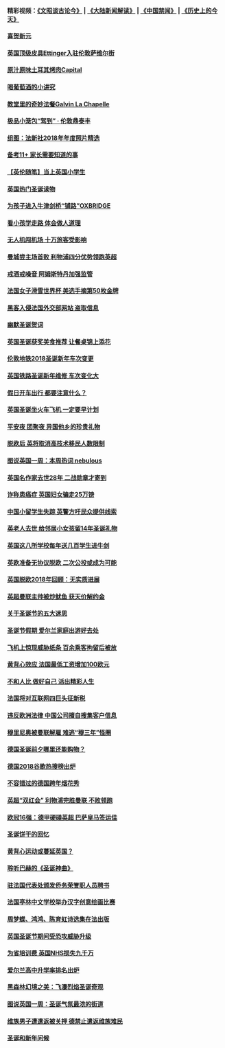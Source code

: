 #### 精彩视频：[《文昭谈古论今》](https://github.com/gfw-breaker/wenzhao/blob/master/README.md?t=12300631) | [《大陆新闻解读》](https://github.com/gfw-breaker/ntdtv-comedy/blob/master/README.md?t=12300631) | [《中国禁闻》](https://github.com/gfw-breaker/ntdtv-news/blob/master/README.md?t=12300631) | [《历史上的今天》](https://github.com/gfw-breaker/today-in-history/blob/master/README.md?t=12300631) 

#### [喜贺新元](../pages/nsc974/n10936605.md?t=12300631) 

#### [英国顶级皮具Ettinger入驻伦敦萨维尔街](../pages/nsc974/n10936595.md?t=12300631) 

#### [原汁原味土耳其烤肉Capital](../pages/nsc974/n10936573.md?t=12300631) 

#### [喝葡萄酒的小讲究](../pages/nsc974/n10936535.md?t=12300631) 

#### [教堂里的奇妙法餐Galvin La Chapelle](../pages/nsc974/n10935913.md?t=12300631) 

#### [极品小笼包“驾到” · 伦敦鼎泰丰](../pages/nsc974/n10935791.md?t=12300631) 

#### [组图：法新社2018年年度照片精选](../pages/nsc974/n10935213.md?t=12300631) 

#### [备考11+ 家长需要知道的事](../pages/nsc974/n10934312.md?t=12300631) 

#### [【英伦随笔】当上英国小学生](../pages/nsc974/n10934305.md?t=12300631) 

#### [英国热门圣诞读物](../pages/nsc974/n10934285.md?t=12300631) 

#### [为孩子进入牛津剑桥“铺路”OXBRIDGE](../pages/nsc974/n10934233.md?t=12300631) 

#### [看小孩学走路 体会做人道理](../pages/nsc974/n10934169.md?t=12300631) 

#### [无人机闯机场  十万旅客受影响](../pages/nsc974/n10934028.md?t=12300631) 

#### [曼城尝主场首败 利物浦四分优势领跑英超](../pages/nsc974/n10932818.md?t=12300631) 

#### [戒酒戒噪音 阿姆斯特丹加强监管](../pages/nsc974/n10928070.md?t=12300631) 

#### [法国女子滑雪世界杯 美选手摘第50枚金牌](../pages/nsc974/n10927351.md?t=12300631) 

#### [黑客入侵法国外交部网站 盗取信息](../pages/nsc974/n10927269.md?t=12300631) 

#### [幽默圣诞贺词](../pages/nsc974/n10926672.md?t=12300631) 

#### [英国圣诞获奖美食推荐 让餐桌锦上添花](../pages/nsc974/n10926641.md?t=12300631) 

#### [伦敦地铁2018圣诞新年车次变更](../pages/nsc974/n10926629.md?t=12300631) 

#### [英国铁路圣诞新年维修 车次变化大](../pages/nsc974/n10926618.md?t=12300631) 

#### [假日开车出行 都要注意什么？](../pages/nsc974/n10926610.md?t=12300631) 

#### [英国圣诞坐火车飞机 一定要早计划](../pages/nsc974/n10926599.md?t=12300631) 

#### [平安夜 团聚夜 异国他乡的珍贵礼物](../pages/nsc974/n10925634.md?t=12300631) 

#### [脱欧后 英将取消高技术移民人数限制](../pages/nsc974/n10924981.md?t=12300631) 

#### [图说英国一周：本周热词 nebulous](../pages/nsc974/n10925020.md?t=12300631) 

#### [英国名作家去世28年 二战勋章才寄到](../pages/nsc974/n10925014.md?t=12300631) 

#### [诈称患癌症 英国妇女骗走25万镑](../pages/nsc974/n10925008.md?t=12300631) 

#### [中国小留学生失踪  英警方吁民众提供线索](../pages/nsc974/n10925001.md?t=12300631) 

#### [英老人去世 给邻居小女孩留14年圣诞礼物](../pages/nsc974/n10924997.md?t=12300631) 

#### [英国这八所学校每年送几百学生进牛剑](../pages/nsc974/n10924990.md?t=12300631) 

#### [英欧准备无协议脱欧 二次公投或成为可能](../pages/nsc974/n10923373.md?t=12300631) 

#### [英国脱欧2018年回顾：无实质进展](../pages/nsc974/n10923355.md?t=12300631) 

#### [英超曼联主帅被炒鱿鱼 获天价解约金](../pages/nsc974/n10922656.md?t=12300631) 

#### [关于圣诞节的五大迷思](../pages/nsc974/n10919864.md?t=12300631) 

#### [圣诞节假期 爱尔兰家庭出游好去处](../pages/nsc974/n10919966.md?t=12300631) 

#### [飞机上惊现威胁纸条 百余乘客拘留后被放](../pages/nsc974/n10920081.md?t=12300631) 

#### [黄背心效应 法国最低工资增加100欧元](../pages/nsc974/n10919737.md?t=12300631) 

#### [不和人比 做好自己 活出精彩人生](../pages/nsc974/n10920053.md?t=12300631) 

#### [法国将对互联网四巨头征新税](../pages/nsc974/n10919837.md?t=12300631) 

#### [违反欧洲法律 中国公司擅自搜集客户信息](../pages/nsc974/n10918199.md?t=12300631) 

#### [穆里尼奥被曼联解雇 难逃“穆三年”怪圈](../pages/nsc974/n10919101.md?t=12300631) 

#### [德国圣诞前夕哪里还能购物？](../pages/nsc974/n10918186.md?t=12300631) 

#### [德国2018谷歌热搜榜出炉](../pages/nsc974/n10918077.md?t=12300631) 

#### [不容错过的德国跨年烟花秀](../pages/nsc974/n10917989.md?t=12300631) 

#### [英超“双红会” 利物浦完胜曼联 不败领跑](../pages/nsc974/n10917557.md?t=12300631) 

#### [欧冠16强：德甲硬碰英超 巴萨皇马签运佳](../pages/nsc974/n10917207.md?t=12300631) 

#### [圣诞饼干的回忆](../pages/nsc974/n10916160.md?t=12300631) 

#### [黄背心运动或蔓延英国？](../pages/nsc974/n10915769.md?t=12300631) 

#### [聆听巴赫的《圣诞神曲》](../pages/nsc974/n10910868.md?t=12300631) 

#### [驻法国代表处颁发侨务荣誉职人员聘书](../pages/nsc974/n10912829.md?t=12300631) 

#### [法国亭林中文学校举办汉字创意绘画比赛](../pages/nsc974/n10912809.md?t=12300631) 

#### [周梦蝶、鸿鸿、陈育虹诗选集在法出版](../pages/nsc974/n10912778.md?t=12300631) 

#### [英国圣诞节期间受恐攻威胁升级](../pages/nsc974/n10911486.md?t=12300631) 

#### [为省培训费  英国NHS损失九千万](../pages/nsc974/n10911478.md?t=12300631) 

#### [爱尔兰高中升学率排名出炉](../pages/nsc974/n10910761.md?t=12300631) 

#### [黑森林幻境之美：飞瀑烈焰圣诞奇观](../pages/nsc974/n10909442.md?t=12300631) 

#### [图说英国一周：圣诞气氛最浓的街道](../pages/nsc974/n10909173.md?t=12300631) 

#### [维族男子遭遣返被关押 德禁止遣返维族难民](../pages/nsc974/n10908943.md?t=12300631) 

#### [圣诞和新年问候](../pages/nsc974/n10909160.md?t=12300631) 

